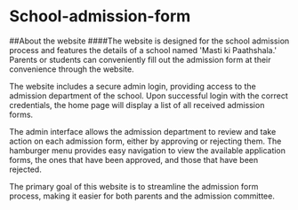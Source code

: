 # School-admission-form

##About the website
####The website is designed for the school admission process and features the details of a school named 'Masti ki Paathshala.' Parents or students can conveniently fill out the admission form at their convenience through the website.

The website includes a secure admin login, providing access to the admission department of the school. Upon successful login with the correct credentials, the home page will display a list of all received admission forms.

The admin interface allows the admission department to review and take action on each admission form, either by approving or rejecting them. The hamburger menu provides easy navigation to view the available application forms, the ones that have been approved, and those that have been rejected.

The primary goal of this website is to streamline the admission form process, making it easier for both parents and the admission committee.
